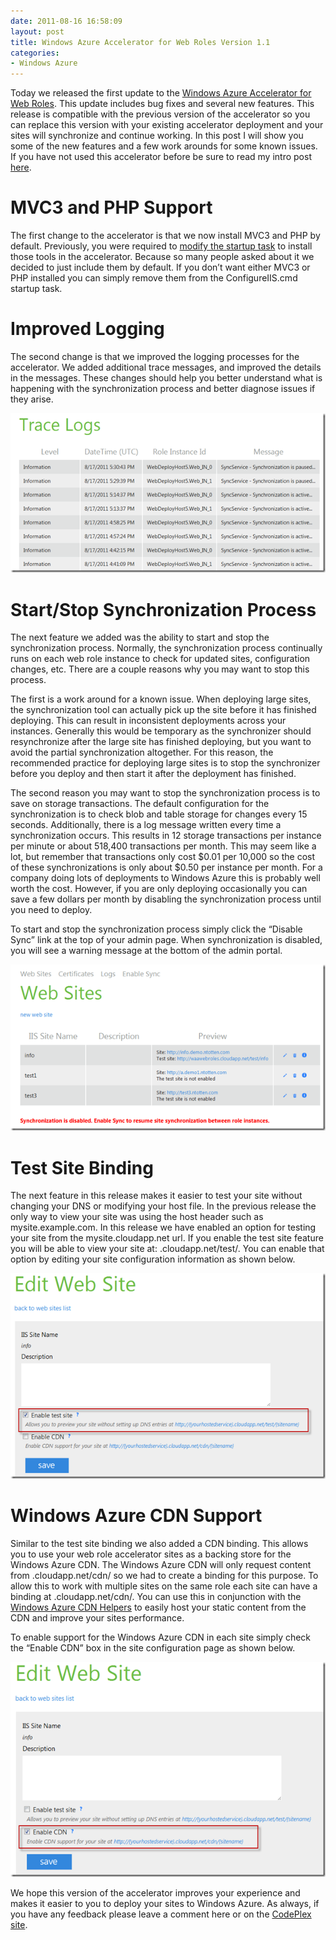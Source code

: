 ```yaml
---
date: 2011-08-16 16:58:09
layout: post
title: Windows Azure Accelerator for Web Roles Version 1.1
categories:
- Windows Azure
---
```


Today we released the first update to the [Windows Azure Accelerator for Web Roles](http://waawebroles.codeplex.com). This update includes bug fixes and several new features. This release is compatible with the previous version of the accelerator so you can replace this version with your existing accelerator deployment and your sites will synchronize and continue working. In this post I will show you some of the new features and a few work arounds for some known issues. If you have not used this accelerator before be sure to read my intro post [here](http://ntotten.com/2011/07/windows-azure-accelerator-for-web-roles/).

 

# MVC3 and PHP Support

 

The first change to the accelerator is that we now install MVC3 and PHP by default. Previously, you were required to [modify the startup task](http://ntotten.com/2011/07/extending-the-windows-azure-accelerator-for-web-roles-with-php-and-mvc3/) to install those tools in the accelerator. Because so many people asked about it we decided to just include them by default. If you don’t want either MVC3 or PHP installed you can simply remove them from the ConfigureIIS.cmd startup task.

 

# Improved Logging

 

The second change is that we improved the logging processes for the accelerator. We added additional trace messages, and improved the details in the messages. These changes should help you better understand what is happening with the synchronization process and better diagnose issues if they arise. 

 

[![image](/images/2011/08/image_thumb4.png)](/images/2011/08/image4.png)

 

# Start/Stop Synchronization Process

 

The next feature we added was the ability to start and stop the synchronization process. Normally, the synchronization process continually runs on each web role instance to check for updated sites, configuration changes, etc. There are a couple reasons why you may want to stop this process. 

 

The first is a work around for a known issue. When deploying large sites, the synchronization tool can actually pick up the site before it has finished deploying. This can result in inconsistent deployments across your instances. Generally this would be temporary as the synchronizer should resynchronize after the large site has finished deploying, but you want to avoid the partial synchronization altogether. For this reason, the recommended practice for deploying large sites is to stop the synchronizer before you deploy and then start it after the deployment has finished.

 

The second reason you may want to stop the synchronization process is to save on storage transactions. The default configuration for the synchronization is to check blob and table storage for changes every 15 seconds. Additionally, there is a log message written every time a synchronization occurs. This results in 12 storage transactions per instance per minute or about 518,400 transactions per month. This may seem like a lot, but remember that transactions only cost $0.01 per 10,000 so the cost of these synchronizations is only about $0.50 per instance per month. For a company doing lots of deployments to Windows Azure this is probably well worth the cost. However, if you are only deploying occasionally you can save a few dollars per month by disabling the synchronization process until you need to deploy.

 

To start and stop the synchronization process simply click the “Disable Sync” link at the top of your admin page. When synchronization is disabled, you will see a warning message at the bottom of the admin portal.

 

[![image](/images/2011/08/image_thumb5.png)](/images/2011/08/image5.png)

 

# Test Site Binding

 

The next feature in this release makes it easier to test your site without changing your DNS or modifying your host file. In the previous release the only way to view your site was using the host header such as mysite.example.com. In this release we have enabled an option for testing your site from the mysite.cloudapp.net url. If you enable the test site feature you will be able to view your site at: <myhost>.cloudapp.net/test/<sitename>. You can enable that option by editing your site configuration information as shown below.

 

[![image](/images/2011/08/image_thumb6.png)](/images/2011/08/image6.png)

 

# Windows Azure CDN Support

 

Similar to the test site binding we also added a CDN binding. This allows you to use your web role accelerator sites as a backing store for the Windows Azure CDN. The Windows Azure CDN will only request content from <myhost>.cloudapp.net/cdn/ so we had to create a binding for this purpose. To allow this to work with multiple sites on the same role each site can have a binding at <myhost>.cloudapp.net/cdn/<sitename>. You can use this in conjunction with the [Windows Azure CDN Helpers](http://cdnhelpers.codeplex.com/) to easily host your static content from the CDN and improve your sites performance.

 

To enable support for the Windows Azure CDN in each site simply check the “Enable CDN” box in the site configuration page as shown below.

 

[![image](/images/2011/08/image_thumb7.png)](/images/2011/08/image7.png)

 

We hope this version of the accelerator improves your experience and makes it easier to you to deploy your sites to Windows Azure. As always, if you have any feedback please leave a comment here or on the [CodePlex site](http://waawebroles.codeplex.com). 
